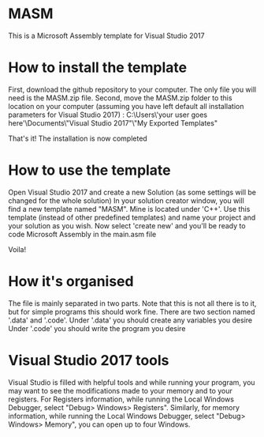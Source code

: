 # MASM
This is a Microsoft Assembly template for Visual Studio 2017

# How to install the template
  First, download the github repository to your computer. The only file you will need is the MASM.zip file.
  Second, move the MASM.zip folder to this location on your computer (assuming you have left default all installation parameters for Visual Studio 2017) : 
    C:\\Users\\'your user goes here'\\Documents\\"Visual Studio 2017"\\"My Exported Templates"

  That's it! The installation is now completed
  
# How to use the template
  Open Visual Studio 2017 and create a new Solution (as some settings will be changed for the whole solution)
  In your solution creator window, you will find a new template named "MASM". Mine is located under 'C++'.
  Use this template (instead of other predefined templates) and name your project and your solution as you wish. Now select 'create new' and you'll be ready to code Microsoft Assembly in the main.asm file
  
  Voila!

# How it's organised
  The file is mainly separated in two parts. Note that this is not all there is to it, but for simple programs this should work fine.
  There are two section named '.data' and '.code'.
  Under '.data' you should create any variables you desire
  Under '.code' you should write the program you desire
  
# Visual Studio 2017 tools
  Visual Studio is filled with helpful tools and while running your program, you may want to see the modifications made to your memory and to your registers.
  For Registers information, while running the Local Windows Debugger, select "Debug> Windows> Registers".
  Similarly, for memory information, while running the Local Windows Debugger, select "Debug> Windows> Memory", you can open up to four Windows.
